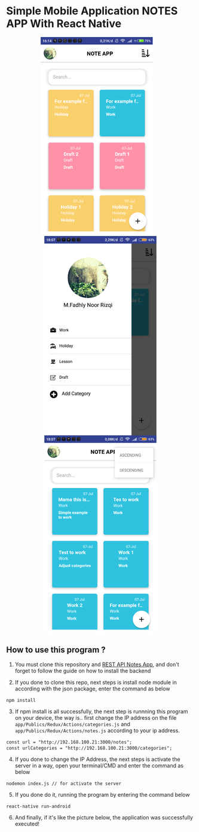# Simple Mobile Application NOTES APP With React Native
<p align="center">
    <img src="https://raw.githubusercontent.com/maslow123/Simple-Notes-React-Native-with-REST-API/master/Screenshot_2019-07-07-16-14-22-577_com.practice.png" width=300 align="center" style="margin-right:20px"/>
    <img src="https://raw.githubusercontent.com/maslow123/Simple-Notes-React-Native-with-REST-API/master/Screenshot_2019-07-07-18-07-29-500_com.practice.png" width=300 align="center"/>
    <img src="https://github.com/maslow123/Simple-Notes-React-Native-with-REST-API/blob/master/Screenshot_2019-07-07-18-07-52-560_com.practice.png" width=300 align="center"/>
</p>

## How to use this program ?

1. You must clone this repository and [REST API Notes App](https://github.com/maslow123/restful-notes-app), and don't forget to follow the guide on how to install the backend

2. If you done to clone this repo, next steps is install node module in according with the json package, enter the command as below
```
npm install
```

3. If npm install is all successfully, the next step is runnning this program on your device, the way is.. first change the IP address on the file ```app/Publics/Redux/Actions/categories.js``` and ```app/Publics/Redux/Actions/notes.js``` according to your ip address.

```
const url = "http://192.168.100.21:3000/notes";
const urlCategories = "http://192.168.100.21:3000/categories";
```
4. If you done to change the IP Address, the next steps is activate the server in a way, open your terminal/CMD and enter the command as below

```
nodemon index.js // for activate the server
```
5. If you done do it, running the program by entering the command below
```
react-native run-android
```

6. And finally, if it's like the picture below, the application was successfully executed!




